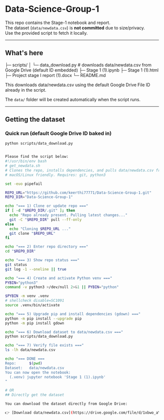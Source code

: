 # Data-Science-Group-1

This repo contains the Stage-1 notebook and report.  
The dataset (`data/newdata.csv`) is **not committed** due to size/privacy.  
Use the provided script to fetch it locally.

---

## What's here

├─ scripts/
│ └─ data_download.py # downloads data/newdata.csv from Google Drive (default ID embedded)
├─ Stage 1 (1).ipynb
├─ Stage 1 (1).html
├─ Project stage I report (1).docx
└─ README.md

This downloads data/newdata.csv using the default Google Drive File ID already in the script.


The `data/` folder will be created automatically when the script runs.

---

## Getting the dataset

### Quick run (default Google Drive ID baked in)
```bash
python scripts/data_download.py


Please find the script below:
#!/usr/bin/env bash
# get_newdata.sh
# Clones the repo, installs dependencies, and pulls data/newdata.csv from Google Drive.
# macOS/Linux friendly. Requires: git, python3

set -euo pipefail

REPO_URL="https://github.com/keerthi77771/Data-Science-Group-1.git"
REPO_DIR="Data-Science-Group-1"

echo "=== 1) Clone or update repo ==="
if [ -d "$REPO_DIR/.git" ]; then
  echo "Repo already present. Pulling latest changes..."
  git -C "$REPO_DIR" pull --ff-only
else
  echo "Cloning $REPO_URL ..."
  git clone "$REPO_URL"
fi

echo "=== 2) Enter repo directory ==="
cd "$REPO_DIR"

echo "=== 3) Show repo status ==="
git status
git log -1 --oneline || true

echo "=== 4) Create and activate Python venv ==="
PYBIN="python3"
command -v python3 >/dev/null 2>&1 || PYBIN="python"

$PYBIN -m venv .venv
# shellcheck disable=SC1091
source .venv/bin/activate

echo "=== 5) Upgrade pip and install dependencies (gdown) ==="
python -m pip install --upgrade pip
python -m pip install gdown

echo "=== 6) Download dataset to data/newdata.csv ==="
python scripts/data_download.py

echo "=== 7) Verify file exists ==="
ls -lh data/newdata.csv

echo "=== DONE ===
Repo:      $(pwd)
Dataset:   data/newdata.csv
You can now open the notebook:
  (.venv) jupyter notebook 'Stage 1 (1).ipynb'
"

# OR
## Directly get the dataset

You can download the dataset directly from Google Drive:

👉 [Download data/newdata.csv](https://drive.google.com/file/d/1xbwo_aYWxF0Cw90QygnfT1lA-RzsNkS7/view?usp=sharing)

